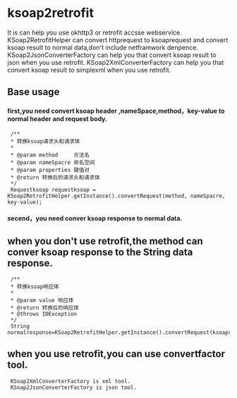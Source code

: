 # ksoap2retrofit
It is can help you use okhttp3 or retrofit accsse webservice.
KSoap2RetrofitHelper can convert httprequest to ksoaprequest and convert ksoap result to normal data,don't include netframwork denpence. 
KSoap2JsonConverterFactory can help you that convert ksoap result to json when you  use retrofit.
KSoap2XmlConverterFactory can help you that convert ksoap result to simplexml when you  use retrofit.


## Base usage
#### first,you need convert ksoap header ,nameSpace,method，key-value to normal header and request body.
     /**
     * 转换ksoap请求头和请求体
     *
     * @param method     方法名
     * @param nameSpacre 命名空间
     * @param properties 键值对
     * @return 转换后的请求头和请求体
     */
     Requestksoap requestksoap = KSoap2RetrofitHelper.getInstance().convertRequest(method, nameSpacre, key-value);
	 
#### secend，you need conver ksoap response to normal data.
## when you don't use retrofit,the method can conver ksoap response to the String data response.
	 /**
     * 转换ksoap响应体
     *
     * @param value 响应体
     * @return 转换后的响应体
     * @throws IOException
     */
     String normalresponse=KSoap2RetrofitHelper.getInstance().convertRequest(ksoapresponse);
	 
#### 
## when you use retrofit,you can use convertfactor tool.
     KSoap2XmlConverterFactory is xml tool.
	 KSoap2JsonConverterFactory is json tool.



